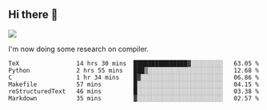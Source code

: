 


<!--
**liusy58/liusy58** is a ✨ _special_ ✨ repository because its `README.md` (this file) appears on your GitHub profile.

Here are some ideas to get you started:

- 🔭 I’m currently working on ...
- 🌱 I’m currently learning ...
- 👯 I’m looking to collaborate on ...
- 🤔 I’m looking for help with ...
- 💬 Ask me about ...
- 📫 How to reach me: ...
- 😄 Pronouns: ...
- ⚡ Fun fact: ...
-->
<!--
![](https://komarev.com/ghpvc/?username=liusy58&color=brightgreen&label=PROFILE+VIEWS)




- 🔭 I’m currently working on my .
- 📫 How to reach me:plz contact me by [email](liusy58@,ail2.sysu.edu.cn) or WeChat(LIUSIYU_58)
- 🏫 I'm an undergraduate in Sun-Yat-sen University majoring in the computer science. Expected to graduate in Spring 2021.
- 👯 I'm now interested in System such as OS, Compiler and Database. 
- 🤔 I’m looking for help with Database System.
-->

## Hi there 👋
![](https://komarev.com/ghpvc/?username=liusy58&color=brightgreen&label=PROFILE+VIEWS)



I'm now doing some research on compiler.



 <!--START_SECTION:waka-->

```text
TeX                14 hrs 30 mins  ███████████████▓░░░░░░░░░   63.05 %
Python             2 hrs 55 mins   ███▒░░░░░░░░░░░░░░░░░░░░░   12.68 %
C                  1 hr 34 mins    █▓░░░░░░░░░░░░░░░░░░░░░░░   06.86 %
Makefile           57 mins         █░░░░░░░░░░░░░░░░░░░░░░░░   04.15 %
reStructuredText   46 mins         █░░░░░░░░░░░░░░░░░░░░░░░░   03.38 %
Markdown           35 mins         ▓░░░░░░░░░░░░░░░░░░░░░░░░   02.57 %
```

<!--END_SECTION:waka-->
